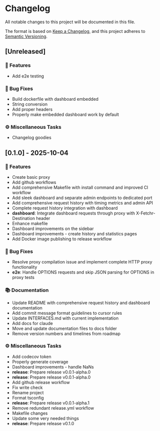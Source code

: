# Changelog

All notable changes to this project will be documented in this file.

The format is based on [Keep a Changelog](https://keepachangelog.com/en/1.0.0/),
and this project adheres to [Semantic Versioning](https://semver.org/spec/v2.0.0.html).

## [Unreleased]

### 🚀 Features
- Add e2e testing


### 🐛 Bug Fixes
- Build dockerfile with dashboard embedded
- String conversion
- Add proper headers
- Properly make embedded dashboard work by default


### ⚙️ Miscellaneous Tasks
- Changelog goodies


## [0.1.0] - 2025-10-04

### 🚀 Features
- Create basic proxy
- Add github workflows
- Add comprehensive Makefile with install command and improved CI workflow
- Add sleek dashboard and separate admin endpoints to dedicated port
- Add comprehensive request history with timing metrics and admin API
- Complete request history integration with dashboard
- **dashboard**: Integrate dashboard requests through proxy with X-Fetchr-Destination header
- Enhance makefile
- Dashboard improvements on the sidebar
- Dashboard improvements - create history and statistics pages
- Add Docker image publishing to release workflow


### 🐛 Bug Fixes
- Resolve proxy compilation issue and implement complete HTTP proxy functionality
- **e2e**: Handle OPTIONS requests and skip JSON parsing for OPTIONS in proxy tests


### 📚 Documentation
- Update README with comprehensive request history and dashboard documentation
- Add commit message format guidelines to cursor rules
- Update INTERFACES.md with current implementation
- Add docs for claude
- Move and update documentation files to docs folder
- Remove version numbers and timelines from roadmap


### ⚙️ Miscellaneous Tasks
- Add codecov token
- Properly generate coverage
- Dashboard improvements - handle NaNs
- **release**: Prepare release v0.0.1-alpha.0
- **release**: Prepare release v0.0.1-alpha.0
- Add github release workflow
- Fix write check
- Rename project
- Format tsconfig
- **release**: Prepare release v0.0.1-alpha.1
- Remove redundant release.yml workflow
- Makefile changes
- Update some very needed things
- **release**: Prepare release v0.1.0


<!-- generated by git-cliff -->
